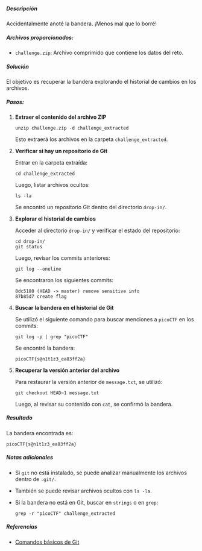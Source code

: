 ##### Descripción

Accidentalmente anoté la bandera. ¡Menos mal que lo borré!

##### Archivos proporcionados:

- `challenge.zip`: Archivo comprimido que contiene los datos del reto.

##### Solución

El objetivo es recuperar la bandera explorando el historial de cambios en los archivos.

##### Pasos:

1. **Extraer el contenido del archivo ZIP**
    
    ```
    unzip challenge.zip -d challenge_extracted
    ```
    
    Esto extraerá los archivos en la carpeta `challenge_extracted`.
    
2. **Verificar si hay un repositorio de Git**
    
    Entrar en la carpeta extraída:
    
    ```
    cd challenge_extracted
    ```
    
    Luego, listar archivos ocultos:
    
    ```
    ls -la
    ```
    
    Se encontró un repositorio Git dentro del directorio `drop-in/`.
    
3. **Explorar el historial de cambios**
    
    Acceder al directorio `drop-in/` y verificar el estado del repositorio:
    
    ```
    cd drop-in/
    git status
    ```
    
    Luego, revisar los commits anteriores:
    
    ```
    git log --oneline
    ```
    
    Se encontraron los siguientes commits:
    
    ```
    8dc5180 (HEAD -> master) remove sensitive info
    87b85d7 create flag
    ```
    
4. **Buscar la bandera en el historial de Git**
    
    Se utilizó el siguiente comando para buscar menciones a `picoCTF` en los commits:
    
    ```
    git log -p | grep "picoCTF"
    ```
    
    Se encontró la bandera:
    
    ```
    picoCTF{s@n1t1z3_ea83ff2a}
    ```
    
5. **Recuperar la versión anterior del archivo**
    
    Para restaurar la versión anterior de `message.txt`, se utilizó:
    
    ```
    git checkout HEAD~1 message.txt
    ```
    
    Luego, al revisar su contenido con `cat`, se confirmó la bandera.
    

##### Resultado

La bandera encontrada es:

```
picoCTF{s@n1t1z3_ea83ff2a}
```

##### Notas adicionales

- Si `git` no está instalado, se puede analizar manualmente los archivos dentro de `.git/`.
    
- También se puede revisar archivos ocultos con `ls -la`.
    
- Si la bandera no está en Git, buscar en `strings` o en `grep`:
    
    ```
    grep -r "picoCTF" challenge_extracted
    ```
    
##### Referencias

- [Comandos básicos de Git](https://git-scm.com/docs)